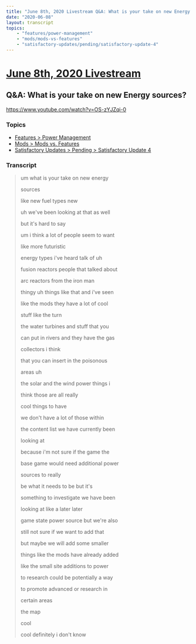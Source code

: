 ```yaml
---
title: "June 8th, 2020 Livestream Q&A: What is your take on new Energy sources?"
date: "2020-06-08"
layout: transcript
topics:
    - "features/power-management"
    - "mods/mods-vs-features"
    - "satisfactory-updates/pending/satisfactory-update-4"
---
```

# [June 8th, 2020 Livestream](../2020-06-08.md)
## Q&A: What is your take on new Energy sources?
https://www.youtube.com/watch?v=OS-zYJZqi-0

### Topics
* [Features > Power Management](../topics/features/power-management.md)
* [Mods > Mods vs. Features](../topics/mods/mods-vs-features.md)
* [Satisfactory Updates > Pending > Satisfactory Update 4](../topics/satisfactory-updates/pending/satisfactory-update-4.md)

### Transcript

> um what is your take on new energy
>
> sources
>
> like new fuel types new
>
> uh we've been looking at that as well
>
> but it's hard to say
>
> um i think a lot of people seem to want
>
> like more futuristic
>
> energy types i've heard talk of uh
>
> fusion reactors people that talked about
>
> arc reactors from the iron man
>
> thingy uh things like that and i've seen
>
> like the mods they have a lot of cool
>
> stuff like the turn
>
> the water turbines and stuff that you
>
> can put in rivers and they have the gas
>
> collectors i think
>
> that you can insert in the poisonous
>
> areas uh
>
> the solar and the wind power things i
>
> think those are all really
>
> cool things to have
>
> we don't have a lot of those within
>
> the content list we have currently been
>
> looking at
>
> because i'm not sure if the game the
>
> base game would need additional power
>
> sources to really
>
> be what it needs to be but it's
>
> something to investigate we have been
>
> looking at like a later later
>
> game state power source but we're also
>
> still not sure if we want to add that
>
> but maybe we will add some smaller
>
> things like the mods have already added
>
> like the small site additions to power
>
> to research could be potentially a way
>
> to promote advanced or research in
>
> certain areas
>
> the map
>
> cool
>
> cool definitely i don't know
>
